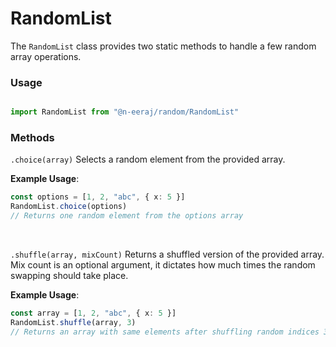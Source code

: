 # RandomList

The `RandomList` class provides two static methods to handle a few random array operations.

### Usage
```ts

import RandomList from "@n-eeraj/random/RandomList"
```

### Methods

`.choice(array)`
Selects a random element from the provided array.

**Example Usage**:
```ts
const options = [1, 2, "abc", { x: 5 }]
RandomList.choice(options)
// Returns one random element from the options array
```
<br />

`.shuffle(array, mixCount)`
Returns a shuffled version of the provided array. Mix count is an optional argument, it dictates how much times the random swapping should take place.

**Example Usage**:
```ts
const array = [1, 2, "abc", { x: 5 }]
RandomList.shuffle(array, 3)
// Returns an array with same elements after shuffling random indices 3 times
```
